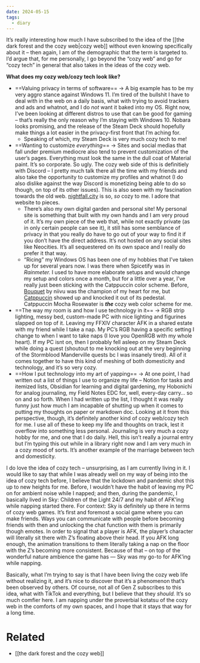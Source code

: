```yaml
---
date: 2024-05-15
tags:
  - diary
---
```


It’s really interesting how much I have subscribed to the idea of the [[the dark forest and the cozy web|cozy web]] without even knowing specifically about it – then again, I am of the demographic that the term is targeted to. I’d argue that, for me personally, I go beyond the “cozy web” and go for “cozy tech” in general that also takes in the ideas of the cozy web.

**What does my cozy web/cozy tech look like?**
- ==Valuing privacy in terms of software== → A big example has to be my very aggro stance against Windows 11. I’m tired of the bullshit I have to deal with in the web on a daily basis, what with trying to avoid trackers and ads and whatnot, and I do *not* want it baked into my OS. Right now, I’ve been looking at different distros to use that can be good for gaming – that’s really the only reason why I’m staying with Windows 10. Nobara looks promising, and the release of the Steam Deck should hopefully make things a lot easier in the privacy-first front that I’m aching for.
	- Speaking of which, my Steam Deck is very much cozy tech to me!
- ==Wanting to customize *everything*== → Sites and social medias that fall under premium mediocre also tend to prevent customization of the user’s pages. Everything must look the same in the dull coat of Material paint. It’s so corporate. So ugly. The cozy web side of this is definitiely with Discord – I pretty much talk there all the time with my friends and also take the opportunity to customize my profiles and whatnot (I do also dislike against the way Discord is monetizing being able to do so though,  on top of its other issues). This is also seen with my fascination towards the old web. [nightfall.city](https://nightfall.city) is so, *so* cozy to me. I adore that website to pieces.
	- There’s also my own digital garden and personal site! My personal site is something that built with my own hands and I am very proud of it. It’s my own piece of the web that, while not exactly private (as in only certain people can see it), it still has some semblance of privacy in that you really do have to go out of your way to find it if you don’t have the direct address. It’s not hosted on any social sites like Neocities. It’s all sequestered on its own space and I really do prefer it that way.
	- “Ricing” my Windows OS has been one of my hobbies that I’ve taken up for several years now. I was there when Spicetify was in *Rainmeter.* I used to have more elaborate setups and would change my setup and colors once a month, but for a little over a year, I’ve really just been sticking with the Catppuccin color scheme. Before, [Bouquet](https://www.deviantart.com/niivu/art/Bouquet-for-Windows-10-732067105) by niivu was the champion of my heart for me, but [Catppuccin](https://catppuccin.com) showed up and knocked it out of its pedestal. Catppuccin Mocha Rosewater is ***the*** cozy web color scheme for me.
- ==The way my room is and how I use technology in it== → RGB strip lighting, messy bed, custom-made PC with nice lighting and figurines slapped on top of it. Leaving my FFXIV character AFK in a shared estate with my friend while I take a nap. My PC’s RGB having a specific setting I change to when I want to take naps (I love you OpenRGB with my whole heart). If my PC isnt on, then I probably fell asleep on my Steam Deck while doing a quest (shoutout to me knocking out at the very beginning of the Stormblood Manderville quests bc I was insanely tired). All of it comes together to have this kind of meshing of both domesticity and technology, and it’s so very cozy.
- ==How I put technology into my art of yapping== → At one point, I had written out a list of things I use to organize my life – Notion for tasks and itemized lists, Obsidian for learning and digital gardening, my Hobonichi for analog journaling, my Field Notes EDC for, well, every-day carry… so on and so forth. When I had written up the list, I thought it was really funny just how much I am incapable of shutting up when it comes to putting my thoughts on paper or markdown doc. Looking at it from this perspective, though, it’s definitely another kind of cozy web/cozy tech for me. I use all of these to keep my life and thoughts on track, lest it overflow into something less personal. Journaling is very much a cozy hobby for me, and one that I do daily. Hell, this isn’t really a journal entry but I’m typing this out while in a library right now and I am very much in a cozy mood of sorts. It’s another example of the marriage between tech and domesticity.

I do love the idea of cozy tech – unsurprising, as I am currently living in it. I would like to say that while I was already well on my way of being into the idea of cozy tech before, I believe that the lockdown and pandemic shot this up to new heights for me. Before, I wouldn’t have the habit of leaving my PC on for ambient noise while I napped; and then, during the pandemic, I basically lived in Sky: Children of the Light 24/7 and my habit of AFK’ing while napping started there. For context: Sky is definitely up there in terms of cozy web games. It’s first and foremost a social game where you can make friends. Ways you can communicate with people before becoming friends with then and unlocking the chat function with them is primarily though emotes. In order to signal that a player is AFK, the player’s character will literally sit there with Z’s floating above their head. If you AFK long enough, the animation transitions to them literally taking a nap on the floor with the Z’s becoming more consistent. Because of that – on top of the wonderful nature ambience the game has — Sky was my go-to for AFK’ing while napping.

Basically, what I’m trying to say is that I have been living the cozy web life without realizing it, and it’s nice to discover that it’s a phenomenon that’s been observed by others. Of course, not all of Gen Z subscribes to this idea, what with TikTok and everything, but I believe that they *should.* It’s so much comfier here. I am napping under the proverbial kotatsu of the cozy web in the comforts of my own spaces, and I hope that it stays that way for a long time.
# Related
- [[the dark forest and the cozy web]]